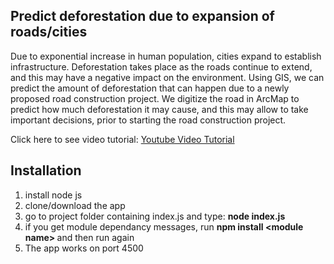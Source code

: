 ## Predict deforestation due to expansion of roads/cities  
Due to exponential increase in human population, cities expand to establish infrastructure. Deforestation takes place as the roads continue to extend, and this may have a negative impact on the environment. Using GIS, we can predict the amount of deforestation that can happen due to a newly proposed road construction project. We digitize the road in ArcMap to predict how much deforestation it may cause, and this may allow to take important decisions, prior to starting the road construction project. 

Click here to see video tutorial:
<a href="https://youtu.be/TecrAKFfXmk">Youtube Video Tutorial</a>
<br>

## Installation
1. install node js
2. clone/download the app
3. go to project folder containing index.js and type: <b> node index.js </b>
4. if you get module dependancy messages, run <b> npm install \<module name\> </b> and then run again
5. The app works on port 4500
 
